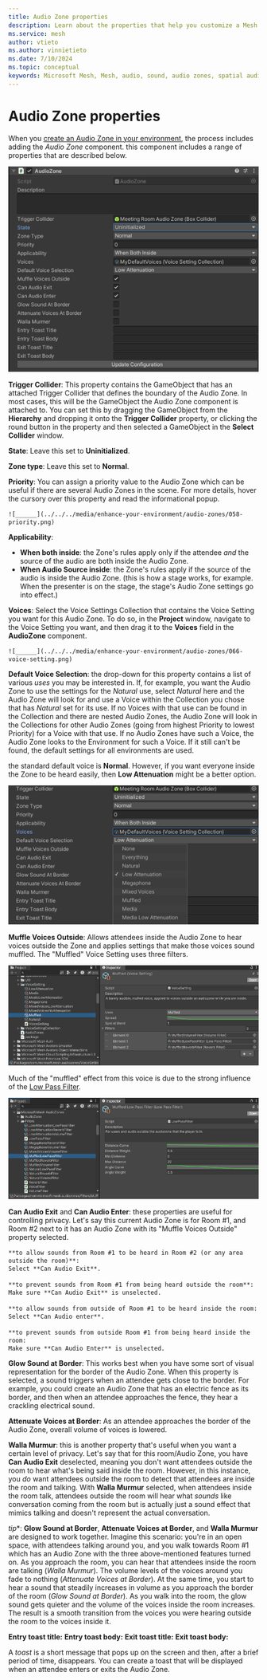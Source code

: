 ```yaml
---
title: Audio Zone properties
description: Learn about the properties that help you customize a Mesh Audio Zone. 
ms.service: mesh
author: vtieto
ms.author: vinnietieto
ms.date: 7/10/2024
ms.topic: conceptual
keywords: Microsoft Mesh, Mesh, audio, sound, audio zones, spatial audio, spatialization, voices, 3D audio, surround sound, acoustics
---
```


# Audio Zone properties

When you [create an Audio Zone in your environment](./create-zones-and-environment-audio.md#create-an-audio-zone), the process includes adding the *Audio Zone* component. this component includes a range of properties that are described below.

![______](../../../media/enhance-your-environment/audio-zones/057-audio-zone-properties.png)

**Trigger Collider**: This property contains the GameObject that has an attached Trigger Collider that defines the boundary of the Audio Zone. In most cases, this will be the GameObject the Audio Zone component is attached to. You can set this by dragging the GameObject from the **Hierarchy** and dropping it onto the **Trigger Collider** property, or clicking the round button in the property and then selected a GameObject in the **Select Collider** window.

**State**: Leave this set to **Uninitialized**.

**Zone type**: Leave this set to **Normal**.

**Priority**: You can assign a priority value to the Audio Zone which can be useful if there are several Audio Zones in the scene. For more details, hover the cursory over this property and read the informational popup.

    ![______](../../../media/enhance-your-environment/audio-zones/058-priority.png)

**Applicability**:

- **When both inside**: the Zone's rules apply only if the attendee *and* the source of the audio are both inside the Audio Zone.
- **When Audio Source inside**: the Zone's rules apply if the source of the audio is inside the Audio Zone. (this is how a stage works, for example. When the presenter is on the stage, the stage's Audio Zone settings go into effect.) 

**Voices**: Select the Voice Settings Collection that contains the Voice Setting you want for this Audio Zone. To do so, in the **Project** window, navigate to the Voice Setting you want, and then drag it to the **Voices** field in the **AudioZone** component.

    ![______](../../../media/enhance-your-environment/audio-zones/066-voice-setting.png)

**Default Voice Selection**: the drop-down for this property contains a list of various *uses* you may be interested in. If, for example, you want the Audio Zone to use the settings for the *Natural* use, select *Natural* here and the Audio Zone will look for and use a Voice within the Collection you chose that has *Natural* set for its use. If no Voices with that use can be found in the Collection and there are nested Audio Zones, the Audio Zone will look in the Collections for other Audio Zones (going from highest Priority to lowest Priority) for a Voice with that use. If no Audio Zones have such a Voice, the Audio Zone looks to the Environment for such a Voice. If it still can't be found, the default settings for all environments are used.

the standard default voice is **Normal**. However, if you want everyone inside the Zone to be heard easily, then **Low Attenuation** might be a better option.

![______](../../../media/enhance-your-environment/audio-zones/059-low-atten.png)

**Muffle Voices Outside**: Allows attendees inside the Audio Zone to hear voices outside the Zone and applies settings that make those voices sound muffled. The "Muffled" Voice Setting uses three filters.

![______](../../../media/enhance-your-environment/audio-zones/060-muffled.png)

Much of the "muffled" effect from this voice is due to the strong influence of the [Low Pass Filter](https://docs.unity3d.com/Manual/class-AudioLowPassFilter.html).

 ![______](../../../media/enhance-your-environment/audio-zones/061-muffled-low-pass-filter.png)

**Can Audio Exit** and **Can Audio Enter**: these properties are useful for controlling privacy. Let's say this current Audio Zone is for Room #1, and Room #2 next to it has an Audio Zone with its "Muffle Voices Outside" property selected. 

    **to allow sounds from Room #1 to be heard in Room #2 (or any area outside the room)**:
    Select **Can Audio Exit**. 
    
    **to prevent sounds from Room #1 from being heard outside the room**:
    Make sure **Can Audio Exit** is unselected. 
    
    **to allow sounds from outside of Room #1 to be heard inside the room:
    Select **Can Audio enter**.
    
    **to prevent sounds from outside Room #1 from being heard inside the room:
    Make sure **Can Audio Enter** is unselected.

**Glow Sound at Border**: This works best when you have some sort of visual representation for the border of the Audio Zone. When this property is selected, a sound triggers when an attendee gets close to the border. For example, you could create an Audio Zone that has an electric fence as its border, and then when an attendee approaches the fence, they hear a crackling electrical sound.

**Attenuate Voices at Border**: As an attendee approaches the border of the Audio Zone, overall volume of voices is lowered.

**Walla Murmur**: this is another property that's useful when you want a certain level of privacy. Let's say that for this room/Audio Zone, you have **Can Audio Exit** deselected, meaning you don't want attendees outside the room to hear what's being said inside the room. However, in this instance, you *do* want attendees outside the room to detect that attendees are inside the room and talking. With **Walla Murmur** selected, when attendees inside the room talk, attendees outside the room will hear what *sounds* like conversation coming from the room but is actually just a sound effect that mimics talking and doesn't represent the actual conversation.

*tip**: **Glow Sound at Border**, **Attenuate Voices at Border**, and **Walla Murmur** are designed to work together. Imagine this scenario: you're in an open space, with attendees talking around you, and you walk towards Room #1 which has an Audio Zone with the three above-mentioned features turned on. As you approach the room, you can hear that attendees inside the room are talking (*Walla Murmur*). The volume levels of the voices around you fade to nothing (*Attenuate Voices at Border*). At the same time, you start to hear a sound that steadily increases in volume as you approach the border of the room (*Glow Sound at Border*). As you walk into the room, the glow sound gets quieter and the volume of the voices inside the room increases. The result is a smooth transition from the voices you were hearing outside the room to the voices inside it.

**Entry toast title:**
**Entry toast body:**
**Exit toast title:**
**Exit toast body:**

A *toast* is a short message that pops up on the screen and then, after a brief period of time, disappears. You can create a toast that will be displayed when an attendee enters or exits the Audio Zone. 
